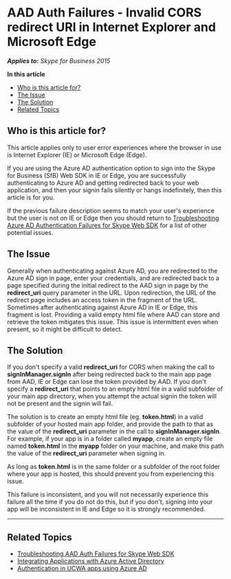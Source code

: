# AAD Auth Failures - Invalid CORS redirect URI in Internet Explorer and Microsoft Edge

_**Applies to:** Skype for Business 2015_

**In this article**
- [Who is this article for?](#audience)
- [The Issue](#issue)
- [The Solution](#solution)
- [Related Topics](#related-topics)

<a name="audience"></a>
## Who is this article for?

This article applies only to user error experiences where the browser in use is Internet Explorer (IE) or Microsoft Edge (Edge). 

If you are using the Azure AD authentication option to sign into the Skype for Business (SfB) Web SDK in IE or Edge, you are successfully authenticating to Azure AD and getting redirected back to your web application, and then your signin fails silently or hangs indefinitely, then this article is for you. 

If the previous failure description seems to match your user's experience but the user is not on IE or Edge then you should return to [Troubleshooting Azure AD Authentication Failures for Skype Web SDK](./AADAuthFailures.md) for a list of other potential issues.

<a name="issue"></a>
## The Issue

Generally when authenticating against Azure AD, you are redirected to the Azure AD sign in page, enter your credentials, and are redirected back to a page specified during the initial redirect to the AAD sign in page by the **redirect_uri** query parameter in the URL. Upon redirection, the URL of the redirect page includes an access token in the fragment of the URL. Sometimes after authenticating against Azure AD in IE or Edge, this fragment is lost. Providing a valid empty html file where AAD can store and retrieve the token mitigates this issue. This issue is intermittent even when present, so it might be difficult to detect.

<a name="solution"></a>
## The Solution

If you don't specify a valid **redirect_uri** for CORS when making the call to **signInManager.signIn** after being redirected back to the main app page from AAD, IE or Edge can lose the token provided by AAD. If you don't specify a **redirect_uri** that points to an empty html file in a valid subfolder of your main app directory, when you attempt the actual signin the token will not be present and the signin will fail.

The solution is to create an empty html file (eg. **token.html**) in a valid subfolder of your hosted main app folder, and provide the path to that as the value of the **redirect_uri** parameter in the call to **signInManager.signIn**. For example, if your app is in a folder called **myapp**, create an empty file named **token.html** in the **myapp** folder on your machine, and make this path the value of the **redirect_uri** parameter when signing in.

As long as **token.html** is in the same folder or a subfolder of the root folder where your app is hosted, this should prevent you from experiencing this issue.

This failure is inconsistent, and you will not necessarily experience this failure all the time if you do not do this, but if you don't, signing into your app will be inconsistent in IE and Edge so it is strongly recommended.

---

<a name="related-topics"></a>
## Related Topics

- [Troubleshooting AAD Auth Failures for Skype Web SDK](./AADAuthFailures.md)
- [Integrating Applications with Azure Active Directory](/azure/active-directory/active-directory-integrating-applications)
- [Authentication in UCWA apps using Azure AD](../../../../UCWA/AuthenticationUsingAzureAD.md)
